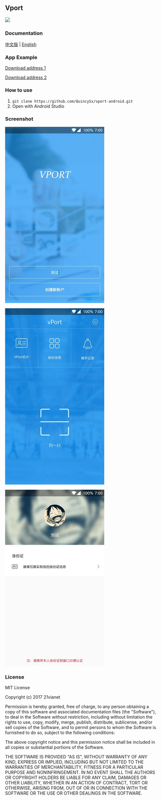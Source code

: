 ## Vport

[![](https://jitpack.io/v/QuincySx/vport-android.svg)](https://jitpack.io/#QuincySx/vport-android)

### Documentation
[中文版](/README_CN.md) | [English](/README.md)

### App Example
[Download address 1](http://fir.im/3uj9)

[Download address 2](/example/app-debug.apk)

### How to use
1. ```git clone https://github.com/QuincySx/vport-android.git```
1. Open with Android Studio

### Screenshot

![](/screenshot/Screenshot1.jpg)

![](/screenshot/Screenshot2.jpg)

![](/screenshot/Screenshot3.jpg)

### License
MIT License

Copyright (c) 2017 21vianet

Permission is hereby granted, free of charge, to any person obtaining a copy
of this software and associated documentation files (the "Software"), to deal
in the Software without restriction, including without limitation the rights
to use, copy, modify, merge, publish, distribute, sublicense, and/or sell
copies of the Software, and to permit persons to whom the Software is
furnished to do so, subject to the following conditions:

The above copyright notice and this permission notice shall be included in all
copies or substantial portions of the Software.

THE SOFTWARE IS PROVIDED "AS IS", WITHOUT WARRANTY OF ANY KIND, EXPRESS OR
IMPLIED, INCLUDING BUT NOT LIMITED TO THE WARRANTIES OF MERCHANTABILITY,
FITNESS FOR A PARTICULAR PURPOSE AND NONINFRINGEMENT. IN NO EVENT SHALL THE
AUTHORS OR COPYRIGHT HOLDERS BE LIABLE FOR ANY CLAIM, DAMAGES OR OTHER
LIABILITY, WHETHER IN AN ACTION OF CONTRACT, TORT OR OTHERWISE, ARISING FROM,
OUT OF OR IN CONNECTION WITH THE SOFTWARE OR THE USE OR OTHER DEALINGS IN THE
SOFTWARE.
